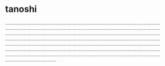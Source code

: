 # tanoshi
.............................................................................................................................................................................................................................................................................................................................................................................................................................................................................................................................................................................................................................................................................................................................................................................................................................................................................................................................................